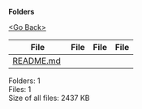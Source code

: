 **Folders**

[&lt;Go Back&gt;](../right.html)

<table><thead><tr class="header"><th><strong>File</strong></th><th><strong>File</strong></th><th><strong>File</strong></th><th><strong>File</strong></th></tr></thead><tbody><tr class="odd"><td><a href="README.md">README.md</a> </td><td></td><td></td><td></td></tr></tbody></table>

Folders: 1  
Files: 1  
Size of all files: 2437 KB
